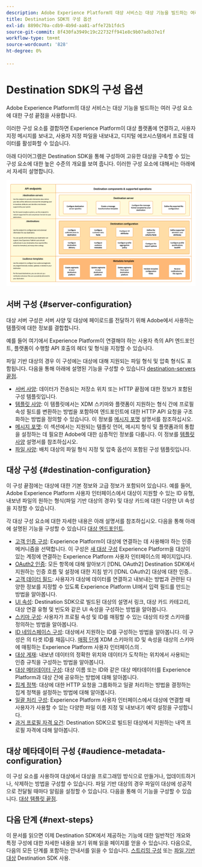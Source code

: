 ```yaml
---
description: Adobe Experience Platform의 대상 서비스는 대상 기능을 빌드하는 여러 구성 요소에 대한 구성 끝점을 사용합니다. 이러한 구성 요소를 결합하여 Experience Platform이 대상 파트너에 연결하고, 사용자 지정 메시지를 전송하고, 디지털 에코시스템에서 프로필 데이터를 활성화하는 방법에 대해 알아봅니다.
title: Destination SDK의 구성 옵션
exl-id: 8890c70a-cdb9-4b9d-aa81-affe72b1fdc5
source-git-commit: 8f430fa3949c19c22732ff941e8c9b07adb37e1f
workflow-type: tm+mt
source-wordcount: '828'
ht-degree: 0%

---
```


# Destination SDK의 구성 옵션

Adobe Experience Platform의 대상 서비스는 대상 기능을 빌드하는 여러 구성 요소에 대한 구성 끝점을 사용합니다.

이러한 구성 요소를 결합하면 Experience Platform이 대상 플랫폼에 연결하고, 사용자 지정 메시지를 보내고, 사용자 지정 파일을 내보내고, 디지털 에코시스템에서 프로필 데이터를 활성화할 수 있습니다.

아래 다이어그램은 Destination SDK을 통해 구성하여 고유한 대상을 구축할 수 있는 구성 요소에 대한 높은 수준의 개요를 보여 줍니다. 이러한 구성 요소에 대해서는 아래에서 자세히 설명합니다.

![Destination SDK 구성 요소, 구성 끝점 및 해당 구성 요소에서 지원하는 작업을 보여 주는 다이어그램입니다.](../assets/functionality/destination-sdk-components-diagram.png)

## 서버 구성 {#server-configuration}

대상 서버 구성은 서버 사양 및 대상에 페이로드를 전달하기 위해 Adobe에서 사용하는 템플릿에 대한 정보를 결합합니다.

예를 들어 여기에서 Experience Platform이 연결해야 하는 사용자 측의 API 엔드포인트, 플랫폼이 수행할 API 호출의 헤더 및 형식을 지정할 수 있습니다.

파일 기반 대상의 경우 이 구성에는 대상에 대해 지원되는 파일 형식 및 압축 형식도 포함됩니다. 다음을 통해 아래에 설명된 기능을 구성할 수 있습니다 [destination-servers 끝점](../authoring-api/destination-server/create-destination-server.md).

* [서버 사양](destination-server/server-specs.md): 데이터가 전송되는 저장소 위치 또는 HTTP 끝점에 대한 정보가 포함된 구성 템플릿입니다.
* [템플릿 사양](destination-server/templating-specs.md): 이 템플릿에서는 XDM 스키마와 플랫폼이 지원하는 형식 간에 프로필 속성 필드를 변환하는 방법을 포함하여 엔드포인트에 대한 HTTP API 요청을 구조화하는 방법을 정의할 수 있습니다. 이 정보를 [메시지 포맷](destination-server/message-format.md) 설명서를 참조하십시오.
* [메시지 포맷](destination-server/message-format.md): 이 섹션에서는 지원되는 템플릿 언어, 메시지 형식 및 플랫폼과의 통합을 설정하는 데 필요한 Adobe에 대한 심층적인 정보를 다룹니다. 이 정보를 [템플릿 사양](destination-server/templating-specs.md) 설명서를 참조하십시오.
* [파일 사양](destination-server/file-formatting.md): 배치 대상의 파일 형식 지정 및 압축 옵션이 포함된 구성 템플릿입니다.

## 대상 구성 {#destination-configuration}

이 구성 끝점에는 대상에 대한 기본 정보와 고급 정보가 포함되어 있습니다. 예를 들어, Adobe Experience Platform 사용자 인터페이스에서 대상이 지원할 수 있는 ID 유형, 내보낸 파일의 원하는 형식(파일 기반 대상의 경우) 및 대상 카드에 대한 다양한 UI 속성을 지정할 수 있습니다.

각 대상 구성 요소에 대한 자세한 내용은 아래 설명서를 참조하십시오. 다음을 통해 아래에 설명된 기능을 구성할 수 있습니다 [대상 엔드포인트](../authoring-api/destination-configuration/create-destination-configuration.md).

* [고객 인증 구성](destination-configuration/customer-authentication.md): Experience Platform이 대상에 연결하는 데 사용해야 하는 인증 메커니즘을 선택합니다. 이 구성은 [새 대상 구성](../../ui/connect-destination.md) Experience Platform을 대상이 있는 계정에 연결하는 Experience Platform 사용자 인터페이스의 페이지입니다.
* [OAuth2 인증](destination-configuration/oauth2-authorization.md): 모든 항목에 대해 알아보기 [!DNL OAuth2] Destination SDK에서 지원하는 인증 흐름 및 설정에 대한 지침 받기 [!DNL OAuth2] 대상에 대한 인증..
* [고객 데이터 필드](destination-configuration/customer-data-fields.md): 사용자가 대상에 데이터를 연결하고 내보내는 방법과 관련된 다양한 정보를 지정할 수 있도록 Experience Platform UI에서 입력 필드를 만드는 방법을 알아봅니다.
* [UI 속성](destination-configuration/ui-attributes.md): Destination SDK으로 빌드된 대상의 설명서 링크, 대상 카드 카테고리, 대상 연결 유형 및 빈도와 같은 UI 속성을 구성하는 방법을 알아봅니다.
* [스키마 구성](destination-configuration/schema-configuration.md): 사용자가 프로필 속성 및 ID를 매핑할 수 있는 대상의 타겟 스키마를 정의하는 방법을 알아봅니다.
* [ID 네임스페이스 구성](destination-configuration/identity-namespace-configuration.md): 대상에서 지원하는 ID를 구성하는 방법을 알아봅니다. 이 구성은 의 타겟 ID를 채웁니다. [매핑 단계](../../ui/activate-segment-streaming-destinations.md#mapping) XDM 스키마의 ID 및 속성을 대상의 스키마에 매핑하는 Experience Platform 사용자 인터페이스의 .
* [대상 게재](destination-configuration/destination-delivery.md): 내보낸 데이터의 정확한 위치와 데이터가 도착하는 위치에서 사용되는 인증 규칙을 구성하는 방법을 알아봅니다.
* [대상 메타데이터 구성](destination-configuration/audience-metadata-configuration.md): 대상 이름 또는 ID와 같은 대상 메타데이터를 Experience Platform과 대상 간에 공유하는 방법에 대해 알아봅니다.
* [집계 정책](destination-configuration/aggregation-policy.md): 대상에 대한 HTTP 요청을 그룹화하고 일괄 처리하는 방법을 결정하는 집계 정책을 설정하는 방법에 대해 알아봅니다.
* [일괄 처리 구성](destination-configuration/batch-configuration.md): Experience Platform 사용자 인터페이스에서 대상에 연결할 때 사용자가 사용할 수 있는 다양한 파일 이름 지정 및 내보내기 예약 설정을 구성합니다.
* [과거 프로필 자격 요건](destination-configuration/historical-profile-qualifications.md): Destination SDK으로 빌드된 대상에서 지원하는 내역 프로필 자격에 대해 알아봅니다.

## 대상 메타데이터 구성 {#audience-metadata-configuration}

이 구성 요소를 사용하여 대상에서 대상을 프로그래밍 방식으로 만들거나, 업데이트하거나, 삭제하는 방법을 구성할 수 있습니다. 파일 기반 대상의 경우 파일이 대상에 성공적으로 전달될 때마다 알림을 설정할 수 있습니다. 다음을 통해 이 기능을 구성할 수 있습니다. [대상 템플릿 끝점](../metadata-api/create-audience-template.md).

## 다음 단계 {#next-steps}

이 문서를 읽으면 이제 Destination SDK에서 제공하는 기능에 대한 일반적인 개요와 특정 구성에 대한 자세한 내용을 보기 위해 읽을 페이지를 얻을 수 있습니다. 다음으로, 다음의 모든 단계를 포함하는 안내서를 읽을 수 있습니다. [스트리밍 구성](../guides/configure-destination-instructions.md) 또는 [파일 기반 대상](../guides/configure-file-based-destination-instructions.md) Destination SDK 사용.
